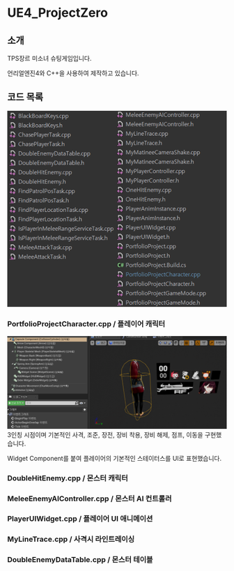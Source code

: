 # UE4_ProjectZero
## 소개
TPS장르 미소녀 슈팅게임입니다.

언리얼엔진4와 C++을 사용하여 제작하고 있습니다.

## 코드 목록
![Code](./img/CodeList.png)



### PortfolioProjectCharacter.cpp / 플레이어 캐릭터
![Player](./img/Player.png)
3인칭 시점이며 기본적인 사격, 조준, 장전, 장비 착용, 장비 해제, 점프, 이동을 구현했습니다.

Widget Component를 붙여 플레이어의 기본적인 스테이터스를 UI로 표현했습니다.

### DoubleHitEnemy.cpp / 몬스터 캐릭터

### MeleeEnemyAIController.cpp / 몬스터 AI 컨트롤러

### PlayerUIWidget.cpp / 플레이어 UI 애니메이션

### MyLineTrace.cpp / 사격시 라인트레이싱

### DoubleEnemyDataTable.cpp / 몬스터 테이블
